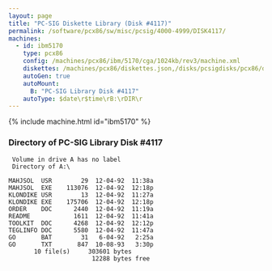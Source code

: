 ```yaml
---
layout: page
title: "PC-SIG Diskette Library (Disk #4117)"
permalink: /software/pcx86/sw/misc/pcsig/4000-4999/DISK4117/
machines:
  - id: ibm5170
    type: pcx86
    config: /machines/pcx86/ibm/5170/cga/1024kb/rev3/machine.xml
    diskettes: /machines/pcx86/diskettes.json,/disks/pcsigdisks/pcx86/diskettes.json
    autoGen: true
    autoMount:
      B: "PC-SIG Library Disk #4117"
    autoType: $date\r$time\rB:\rDIR\r
---
```


{% include machine.html id="ibm5170" %}

### Directory of PC-SIG Library Disk #4117

     Volume in drive A has no label
     Directory of A:\

    MAHJSOL  USR        29  12-04-92  11:38a
    MAHJSOL  EXE    113076  12-04-92  12:18p
    KLONDIKE USR        13  12-04-92  11:27a
    KLONDIKE EXE    175706  12-04-92  12:18p
    ORDER    DOC      2440  12-04-92  11:19a
    README            1611  12-04-92  11:41a
    TOOLKIT  DOC      4268  12-04-92  12:12p
    TEGLINFO DOC      5580  12-04-92  11:47a
    GO       BAT        31   6-04-92   2:25a
    GO       TXT       847  10-08-93   3:30p
           10 file(s)     303601 bytes
                           12288 bytes free

